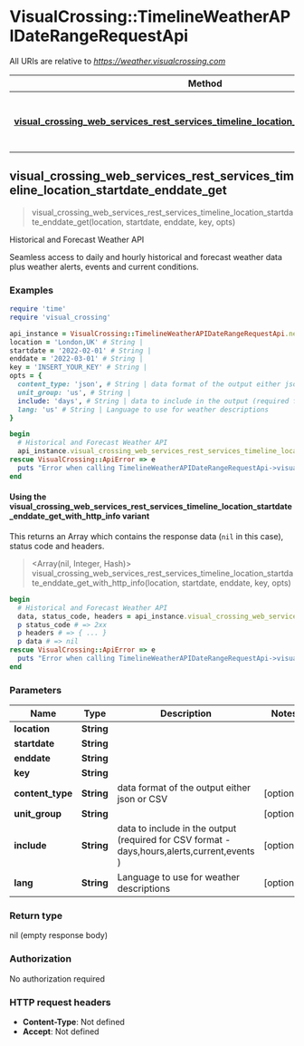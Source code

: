 # VisualCrossing::TimelineWeatherAPIDateRangeRequestApi

All URIs are relative to *https://weather.visualcrossing.com*

| Method | HTTP request | Description |
| ------ | ------------ | ----------- |
| [**visual_crossing_web_services_rest_services_timeline_location_startdate_enddate_get**](TimelineWeatherAPIDateRangeRequestApi.md#visual_crossing_web_services_rest_services_timeline_location_startdate_enddate_get) | **GET** /VisualCrossingWebServices/rest/services/timeline/{location}/{startdate}/{enddate} | Historical and Forecast Weather API |


## visual_crossing_web_services_rest_services_timeline_location_startdate_enddate_get

> visual_crossing_web_services_rest_services_timeline_location_startdate_enddate_get(location, startdate, enddate, key, opts)

Historical and Forecast Weather API

Seamless access to daily and hourly historical and forecast weather data plus weather alerts, events and current conditions.

### Examples

```ruby
require 'time'
require 'visual_crossing'

api_instance = VisualCrossing::TimelineWeatherAPIDateRangeRequestApi.new
location = 'London,UK' # String | 
startdate = '2022-02-01' # String | 
enddate = '2022-03-01' # String | 
key = 'INSERT_YOUR_KEY' # String | 
opts = {
  content_type: 'json', # String | data format of the output either json or CSV
  unit_group: 'us', # String | 
  include: 'days', # String | data to include in the output (required for CSV format - days,hours,alerts,current,events )
  lang: 'us' # String | Language to use for weather descriptions
}

begin
  # Historical and Forecast Weather API
  api_instance.visual_crossing_web_services_rest_services_timeline_location_startdate_enddate_get(location, startdate, enddate, key, opts)
rescue VisualCrossing::ApiError => e
  puts "Error when calling TimelineWeatherAPIDateRangeRequestApi->visual_crossing_web_services_rest_services_timeline_location_startdate_enddate_get: #{e}"
end
```

#### Using the visual_crossing_web_services_rest_services_timeline_location_startdate_enddate_get_with_http_info variant

This returns an Array which contains the response data (`nil` in this case), status code and headers.

> <Array(nil, Integer, Hash)> visual_crossing_web_services_rest_services_timeline_location_startdate_enddate_get_with_http_info(location, startdate, enddate, key, opts)

```ruby
begin
  # Historical and Forecast Weather API
  data, status_code, headers = api_instance.visual_crossing_web_services_rest_services_timeline_location_startdate_enddate_get_with_http_info(location, startdate, enddate, key, opts)
  p status_code # => 2xx
  p headers # => { ... }
  p data # => nil
rescue VisualCrossing::ApiError => e
  puts "Error when calling TimelineWeatherAPIDateRangeRequestApi->visual_crossing_web_services_rest_services_timeline_location_startdate_enddate_get_with_http_info: #{e}"
end
```

### Parameters

| Name | Type | Description | Notes |
| ---- | ---- | ----------- | ----- |
| **location** | **String** |  |  |
| **startdate** | **String** |  |  |
| **enddate** | **String** |  |  |
| **key** | **String** |  |  |
| **content_type** | **String** | data format of the output either json or CSV | [optional] |
| **unit_group** | **String** |  | [optional] |
| **include** | **String** | data to include in the output (required for CSV format - days,hours,alerts,current,events ) | [optional] |
| **lang** | **String** | Language to use for weather descriptions | [optional] |

### Return type

nil (empty response body)

### Authorization

No authorization required

### HTTP request headers

- **Content-Type**: Not defined
- **Accept**: Not defined


